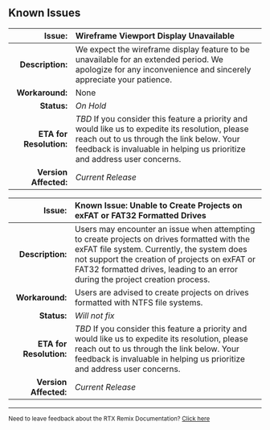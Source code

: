 ```{include} ../../CHANGELOG.md
```

## Known Issues

|              **Issue:** | Wireframe Viewport Display Unavailable                                                                                                                                                                                     |
| ----------------------: | :------------------------------------------------------------------------------------------------------------------------------------------------------------------------------------------------------------------------- |
|        **Description:** | We expect the wireframe display feature to be unavailable for an extended period. We apologize for any inconvenience and sincerely appreciate your patience.                                                               |
|         **Workaround:** | None                                                                                                                                                                                                                       |
|             **Status:** | _On Hold_                                                                                                                                                                                                                  |
| **ETA for Resolution:** | _TBD_ If you consider this feature a priority and would like us to expedite its resolution, please reach out to us through the link below. Your feedback is invaluable in helping us prioritize and address user concerns. |
|   **Version Affected:** | _Current Release_                                                                                                                                                                                                          |

|              **Issue:** | Known Issue: Unable to Create Projects on exFAT or FAT32 Formatted Drives                                                                                                                                                                                                    |
| ----------------------: | :--------------------------------------------------------------------------------------------------------------------------------------------------------------------------------------------------------------------------------------------------------------------------- |
|        **Description:** | Users may encounter an issue when attempting to create projects on drives formatted with the exFAT file system. Currently, the system does not support the creation of projects on exFAT or FAT32 formatted drives, leading to an error during the project creation process. |
|         **Workaround:** | Users are advised to create projects on drives formatted with NTFS file systems.                                                                                                                                                                                             |
|             **Status:** | _Will not fix_                                                                                                                                                                                                                                                               |
| **ETA for Resolution:** | _TBD_ If you consider this feature a priority and would like us to expedite its resolution, please reach out to us through the link below. Your feedback is invaluable in helping us prioritize and address user concerns.                                                   |
|   **Version Affected:** | _Current Release_                                                                                                                                                                                                                                                            |

***
<sub> Need to leave feedback about the RTX Remix Documentation?  [Click here](https://github.com/NVIDIAGameWorks/rtx-remix/issues/new?assignees=nvdamien&labels=documentation%2Cfeedback%2Ctriage&projects=&template=documentation_feedback.yml&title=%5BDocumentation+feedback%5D%3A+) </sub>
